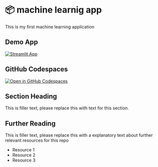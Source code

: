 # 📦 machine learnig app 

This is my first machine learning application

## Demo App

[![Streamlit App](https://static.streamlit.io/badges/streamlit_badge_black_white.svg)](https://my_first_ML_app.streamlit.app/)

## GitHub Codespaces

[![Open in GitHub Codespaces](https://github.com/codespaces/badge.svg)](https://codespaces.new/streamlit/app-starter-kit?quickstart=1)

## Section Heading

This is filler text, please replace this with text for this section.

## Further Reading

This is filler text, please replace this with a explanatory text about further relevant resources for this repo
- Resource 1
- Resource 2
- Resource 3

